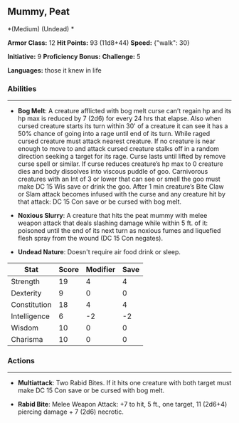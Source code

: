 ## Mummy, Peat
*(Medium) (Undead) *

**Armor Class:** 12
**Hit Points:** 93 (11d8+44)
**Speed:** {"walk": 30}

**Initiative:** 9
**Proficiency Bonus:**
**Challenge:** 5

**Languages:** those it knew in life

### Abilities
 --- 
- **Bog Melt**: A creature afflicted with bog melt curse can’t regain hp and its hp max is reduced by 7 (2d6) for every 24 hrs that elapse. Also when cursed creature starts its turn within 30' of a creature it can see it has a 50% chance of going into a rage until end of its turn. While raged cursed creature must attack nearest creature. If no creature is near enough to move to and attack cursed creature stalks off in a random direction seeking a target for its rage. Curse lasts until lifted by remove curse spell or similar. If curse reduces creature’s hp max to 0 creature dies and body dissolves into viscous puddle of goo. Carnivorous creatures with an Int of 3 or lower that can see or smell the goo must make DC 15 Wis save or drink the goo. After 1 min creature’s Bite Claw or Slam attack becomes infused with the curse and any creature hit by that attack: DC 15 Con save or be cursed with bog melt.

- **Noxious Slurry**: A creature that hits the peat mummy with melee weapon attack that deals slashing damage while within 5 ft. of it:  poisoned until the end of its next turn as noxious fumes and liquefied flesh spray from the wound (DC 15 Con negates).

- **Undead Nature**: Doesn't require air food drink or sleep.



| Stat | Score | Modifier | Save |
| ---- | ---- | ---- | ---- |
| Strength | 19 | 4 | 4 |
| Dexterity | 9 | 0 | 0 |
| Constitution | 18 | 4 | 4 |
| Intelligence | 6 | -2 | -2 |
| Wisdom | 10 | 0 | 0 |
| Charisma | 10 | 0 | 0 |

### Actions
 --- 
- **Multiattack**: Two Rabid Bites. If it hits one creature with both target must make DC 15 Con save or be cursed with bog melt.

- **Rabid Bite**: Melee Weapon Attack: +7 to hit, 5 ft., one target, 11 (2d6+4) piercing damage + 7 (2d6) necrotic.

